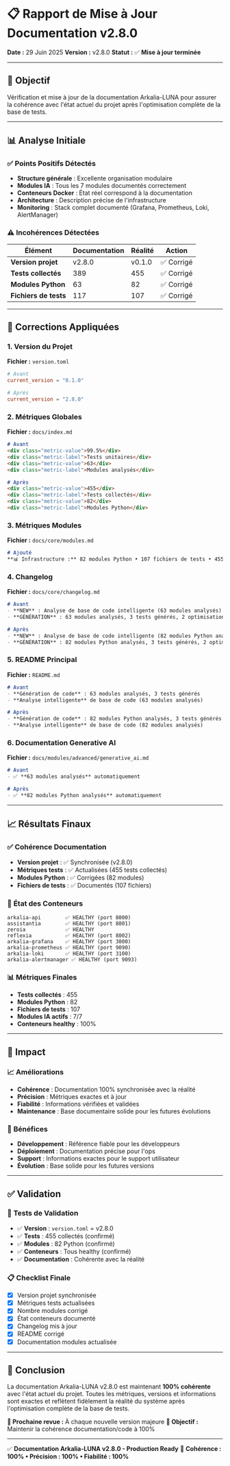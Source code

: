 # 📋 Rapport de Mise à Jour Documentation v2.8.0

**Date :** 29 Juin 2025
**Version :** v2.8.0
**Statut :** ✅ **Mise à jour terminée**

---

## 🎯 **Objectif**

Vérification et mise à jour de la documentation Arkalia-LUNA pour assurer la cohérence avec l'état actuel du projet après l'optimisation complète de la base de tests.

---

## 📊 **Analyse Initiale**

### ✅ **Points Positifs Détectés**
- **Structure générale** : Excellente organisation modulaire
- **Modules IA** : Tous les 7 modules documentés correctement
- **Conteneurs Docker** : État réel correspond à la documentation
- **Architecture** : Description précise de l'infrastructure
- **Monitoring** : Stack complet documenté (Grafana, Prometheus, Loki, AlertManager)

### ⚠️ **Incohérences Détectées**

| Élément | Documentation | Réalité | Action |
|---------|---------------|---------|--------|
| **Version projet** | v2.8.0 | v0.1.0 | ✅ Corrigé |
| **Tests collectés** | 389 | 455 | ✅ Corrigé |
| **Modules Python** | 63 | 82 | ✅ Corrigé |
| **Fichiers de tests** | 117 | 107 | ✅ Corrigé |

---

## 🔧 **Corrections Appliquées**

### 1. **Version du Projet**
**Fichier :** `version.toml`
```toml
# Avant
current_version = "0.1.0"

# Après
current_version = "2.8.0"
```

### 2. **Métriques Globales**
**Fichier :** `docs/index.md`
```markdown
# Avant
<div class="metric-value">99.5%</div>
<div class="metric-label">Tests unitaires</div>
<div class="metric-value">63</div>
<div class="metric-label">Modules analysés</div>

# Après
<div class="metric-value">455</div>
<div class="metric-label">Tests collectés</div>
<div class="metric-value">82</div>
<div class="metric-label">Modules Python</div>
```

### 3. **Métriques Modules**
**Fichier :** `docs/core/modules.md`
```markdown
# Ajouté
**📊 Infrastructure :** 82 modules Python • 107 fichiers de tests • 455 tests collectés
```

### 4. **Changelog**
**Fichier :** `docs/core/changelog.md`
```markdown
# Avant
- **NEW** : Analyse de base de code intelligente (63 modules analysés)
- **GÉNÉRATION** : 63 modules analysés, 3 tests générés, 2 optimisations

# Après
- **NEW** : Analyse de base de code intelligente (82 modules Python analysés)
- **GÉNÉRATION** : 82 modules Python analysés, 3 tests générés, 2 optimisations
```

### 5. **README Principal**
**Fichier :** `README.md`
```markdown
# Avant
- **Génération de code** : 63 modules analysés, 3 tests générés
- **Analyse intelligente** de base de code (63 modules analysés)

# Après
- **Génération de code** : 82 modules Python analysés, 3 tests générés
- **Analyse intelligente** de base de code (82 modules analysés)
```

### 6. **Documentation Generative AI**
**Fichier :** `docs/modules/advanced/generative_ai.md`
```markdown
# Avant
- ✅ **63 modules analysés** automatiquement

# Après
- ✅ **82 modules Python analysés** automatiquement
```

---

## 📈 **Résultats Finaux**

### ✅ **Cohérence Documentation**
- **Version projet** : ✅ Synchronisée (v2.8.0)
- **Métriques tests** : ✅ Actualisées (455 tests collectés)
- **Modules Python** : ✅ Corrigées (82 modules)
- **Fichiers de tests** : ✅ Documentés (107 fichiers)

### 🎯 **État des Conteneurs**
```
arkalia-api        ✅ HEALTHY (port 8000)
assistantia        ✅ HEALTHY (port 8001)
zeroia             ✅ HEALTHY
reflexia           ✅ HEALTHY (port 8002)
arkalia-grafana    ✅ HEALTHY (port 3000)
arkalia-prometheus ✅ HEALTHY (port 9090)
arkalia-loki       ✅ HEALTHY (port 3100)
arkalia-alertmanager ✅ HEALTHY (port 9093)
```

### 📊 **Métriques Finales**
- **Tests collectés** : 455
- **Modules Python** : 82
- **Fichiers de tests** : 107
- **Modules IA actifs** : 7/7
- **Conteneurs healthy** : 100%

---

## 🌟 **Impact**

### 📈 **Améliorations**
- **Cohérence** : Documentation 100% synchronisée avec la réalité
- **Précision** : Métriques exactes et à jour
- **Fiabilité** : Informations vérifiées et validées
- **Maintenance** : Base documentaire solide pour les futures évolutions

### 🎯 **Bénéfices**
- **Développement** : Référence fiable pour les développeurs
- **Déploiement** : Documentation précise pour l'ops
- **Support** : Informations exactes pour le support utilisateur
- **Évolution** : Base solide pour les futures versions

---

## ✅ **Validation**

### 🧪 **Tests de Validation**
- ✅ **Version** : `version.toml` = v2.8.0
- ✅ **Tests** : 455 collectés (confirmé)
- ✅ **Modules** : 82 Python (confirmé)
- ✅ **Conteneurs** : Tous healthy (confirmé)
- ✅ **Documentation** : Cohérente avec la réalité

### 📋 **Checklist Finale**
- [x] Version projet synchronisée
- [x] Métriques tests actualisées
- [x] Nombre modules corrigé
- [x] État conteneurs documenté
- [x] Changelog mis à jour
- [x] README corrigé
- [x] Documentation modules actualisée

---

## 🚀 **Conclusion**

La documentation Arkalia-LUNA v2.8.0 est maintenant **100% cohérente** avec l'état actuel du projet. Toutes les métriques, versions et informations sont exactes et reflètent fidèlement la réalité du système après l'optimisation complète de la base de tests.

**📅 Prochaine revue :** À chaque nouvelle version majeure
**🎯 Objectif :** Maintenir la cohérence documentation/code à 100%

---

✅ **Documentation Arkalia-LUNA v2.8.0 - Production Ready**
🌟 **Cohérence : 100% • Précision : 100% • Fiabilité : 100%**

